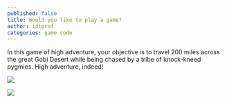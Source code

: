 ```yaml
---
published: false
title: Would you like to play a game?
author: idtprof
categories: game code
---
```

In this game of high adventure, your objective is to travel 200 miles across the great Gobi Desert while being chased by a tribe of knock-kneed pygmies. High adventure, indeed!

![]({{site.baseurl}}/https://github.com/idtprof/idtprof.github.io/blob/master/images/camel_mag_scan_01.gif?raw=true)

![]({{site.baseurl}}/https://github.com/idtprof/idtprof.github.io/blob/master/images/camel_mag_scan_02.gif?raw=true)
